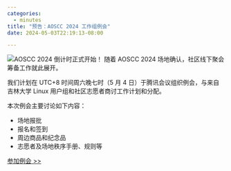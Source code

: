 ```yaml
---
categories:
  - minutes
title: "预告：AOSCC 2024 工作组例会"
date: 2024-05-03T22:19:13-08:00

---
```

![AOSCC 2024 倒计时正式开始！](/assets/coffee-break/20240427/imgs/aoscc-2024.png)
随着 AOSCC 2024 场地确认，社区线下聚会筹备工作就此展开。

我们计划在 UTC+8 时间周六晚七时（5 月 4 日）于腾讯会议组织例会，与来自吉林大学 Linux 用户组和社区志愿者商讨工作计划和分配。

本次例会主要讨论如下内容：

- 场地报批
- 报名和签到
- 周边商品和纪念品
- 志愿者及场地秩序手册、规则等

[参加例会 >>](https://meeting.tencent.com/dm/M2REF3Mn4KgQ)
